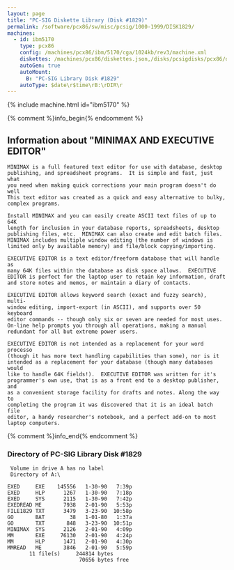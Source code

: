 ```yaml
---
layout: page
title: "PC-SIG Diskette Library (Disk #1829)"
permalink: /software/pcx86/sw/misc/pcsig/1000-1999/DISK1829/
machines:
  - id: ibm5170
    type: pcx86
    config: /machines/pcx86/ibm/5170/cga/1024kb/rev3/machine.xml
    diskettes: /machines/pcx86/diskettes.json,/disks/pcsigdisks/pcx86/diskettes.json
    autoGen: true
    autoMount:
      B: "PC-SIG Library Disk #1829"
    autoType: $date\r$time\rB:\rDIR\r
---
```


{% include machine.html id="ibm5170" %}

{% comment %}info_begin{% endcomment %}

## Information about "MINIMAX AND EXECUTIVE EDITOR"

    MINIMAX is a full featured text editor for use with database, desktop
    publishing, and spreadsheet programs.  It is simple and fast, just what
    you need when making quick corrections your main program doesn't do well
    This text editor was created as a quick and easy alternative to bulky,
    complex programs.
    
    Install MINIMAX and you can easily create ASCII text files of up to 64K
    length for inclusion in your database reports, spreadsheets, desktop
    publishing files, etc.  MINIMAX can also create and edit batch files.
    MINIMAX includes multiple window editing (the number of windows is
    limited only by available memory) and file/block copying/importing.
    
    EXECUTIVE EDITOR is a text editor/freeform database that will handle as
    many 64K files within the database as disk space allows.  EXECUTIVE
    EDITOR is perfect for the laptop user to retain key information, draft
    and store notes and memos, or maintain a diary of contacts.
    
    EXECUTIVE EDITOR allows keyword search (exact and fuzzy search), multi-
    window editing, import-export (in ASCII), and supports over 50 keyboard
    editor commands -- though only six or seven are needed for most uses.
    On-line help prompts you through all operations, making a manual
    redundant for all but extreme power users.
    
    EXECUTIVE EDITOR is not intended as a replacement for your word processo
    (though it has more text handling capabilities than some), nor is it
    intended as a replacement for your database (though many databases would
    like to handle 64K fields!).  EXECUTIVE EDITOR was written for it's
    programmer's own use, that is as a front end to a desktop publisher, and
    as a convenient storage facility for drafts and notes. Along the way to
    completing the program it was discovered that it is an ideal batch file
    editor, a handy researcher's notebook, and a perfect add-on to most
    laptop computers.
{% comment %}info_end{% endcomment %}


### Directory of PC-SIG Library Disk #1829

     Volume in drive A has no label
     Directory of A:\

    EXED     EXE    145556   1-30-90   7:39p
    EXED     HLP      1267   1-30-90   7:18p
    EXED     SYS      2115   1-30-90   7:42p
    EXEDREAD ME       7938   2-01-90   5:53p
    FILE1829 TXT      3479   3-23-90  10:58p
    GO       BAT        38   1-01-80   1:37a
    GO       TXT       848   3-23-90  10:51p
    MINIMAX  SYS      2126   2-01-90   4:09p
    MM       EXE     76130   2-01-90   4:24p
    MM       HLP      1471   2-01-90   4:30p
    MMREAD   ME       3846   2-01-90   5:59p
           11 file(s)     244814 bytes
                           70656 bytes free
